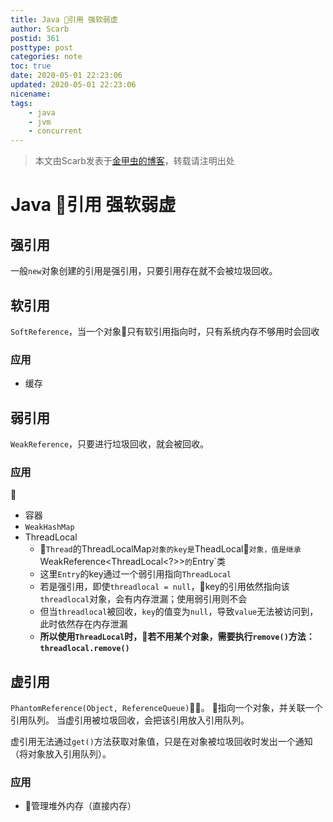 ```yaml
---
title: Java 引用 强软弱虚
author: Scarb
postid: 361
posttype: post
categories: note
toc: true
date: 2020-05-01 22:23:06
updated: 2020-05-01 22:23:06
nicename:
tags:
    - java
    - jvm
    - concurrent
---
```


>本文由Scarb发表于[金甲虫的博客](http://47.106.131.90/blog)，转载请注明出处

# Java 引用 强软弱虚

## 强引用

一般`new`对象创建的引用是强引用，只要引用存在就不会被垃圾回收。

## 软引用

`SoftReference`，当一个对象只有软引用指向时，只有系统内存不够用时会回收

### 应用

* 缓存

## 弱引用

`WeakReference`，只要进行垃圾回收，就会被回收。

### 应用

* 容器
* `WeakHashMap`
* ThreadLocal
  * `Thread`的ThreadLocalMap`对象的key是`TheadLocal`对象，值是继承`WeakReference<ThreadLocal<?>>`的`Entry`类
  * 这里`Entry`的key通过一个弱引用指向`ThreadLocal`
  * 若是强引用，即使`threadlocal = null`，key的引用依然指向该`threadlocal`对象，会有内存泄漏；使用弱引用则不会
  * 但当`threadlocal`被回收，`key`的值变为`null`，导致`value`无法被访问到，此时依然存在内存泄漏
  * **所以使用`ThreadLocal`时，若不用某个对象，需要执行`remove()`方法：`threadlocal.remove()`**

## 虚引用

`PhantomReference(Object, ReferenceQueue)`。
指向一个对象，并关联一个引用队列。
当虚引用被垃圾回收，会把该引用放入引用队列。

虚引用无法通过`get()`方法获取对象值，只是在对象被垃圾回收时发出一个通知（将对象放入引用队列）。

### 应用

* 管理堆外内存（直接内存）